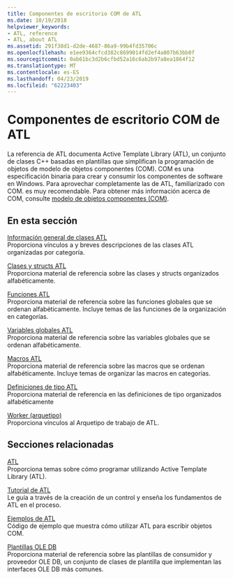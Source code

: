 ```yaml
---
title: Componentes de escritorio COM de ATL
ms.date: 10/19/2018
helpviewer_keywords:
- ATL, reference
- ATL, about ATL
ms.assetid: 291f38d1-d2de-4687-86a9-99b4fd35706c
ms.openlocfilehash: e1ee9364cfcd382c8699014fd2ef4a807b63bb0f
ms.sourcegitcommit: 0ab61bc3d2b6cfbd52a16c6ab2b97a8ea1864f12
ms.translationtype: MT
ms.contentlocale: es-ES
ms.lasthandoff: 04/23/2019
ms.locfileid: "62223403"
---
```

# <a name="atl-com-desktop-components"></a>Componentes de escritorio COM de ATL

La referencia de ATL documenta Active Template Library (ATL), un conjunto de clases C++ basadas en plantillas que simplifican la programación de objetos de modelo de objetos componentes (COM). COM es una especificación binaria para crear y consumir los componentes de software en Windows. Para aprovechar completamente las de ATL, familiarizado con COM. es muy recomendable. Para obtener más información acerca de COM, consulte [modelo de objetos componentes (COM)](/windows/desktop/com/component-object-model--com--portal).

## <a name="in-this-section"></a>En esta sección

[Información general de clases ATL](../atl/atl-class-overview.md)<br/>
Proporciona vínculos a y breves descripciones de las clases ATL organizadas por categoría.

[Clases y structs ATL](../atl/reference/atl-classes.md)<br/>
Proporciona material de referencia sobre las clases y structs organizados alfabéticamente.

[Funciones ATL](../atl/reference/atl-functions.md)<br/>
Proporciona material de referencia sobre las funciones globales que se ordenan alfabéticamente. Incluye temas de las funciones de la organización en categorías.

[Variables globales ATL](../atl/reference/atl-global-variables.md)<br/>
Proporciona material de referencia sobre las variables globales que se ordenan alfabéticamente.

[Macros ATL](../atl/reference/atl-macros.md)<br/>
Proporciona material de referencia sobre las macros que se ordenan alfabéticamente. Incluye temas de organizar las macros en categorías.

[Definiciones de tipo ATL](../atl/reference/atl-typedefs.md)<br/>
Proporciona material de referencia en las definiciones de tipo organizados alfabéticamente

[Worker (arquetipo)](../atl/reference/worker-archetype.md)<br/>
Proporciona vínculos al Arquetipo de trabajo de ATL.

## <a name="related-sections"></a>Secciones relacionadas

[ATL](../atl/active-template-library-atl-concepts.md)<br/>
Proporciona temas sobre cómo programar utilizando Active Template Library (ATL).

[Tutorial de ATL](../atl/active-template-library-atl-tutorial.md)<br/>
Le guía a través de la creación de un control y enseña los fundamentos de ATL en el proceso.

[Ejemplos de ATL](../overview/visual-cpp-samples.md)<br/>
Código de ejemplo que muestra cómo utilizar ATL para escribir objetos COM.

[Plantillas OLE DB](../data/oledb/ole-db-templates.md)<br/>
Proporciona material de referencia sobre las plantillas de consumidor y proveedor OLE DB, un conjunto de clases de plantilla que implementan las interfaces OLE DB más comunes.
